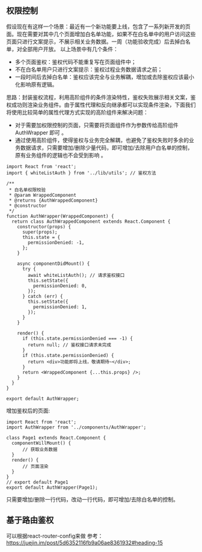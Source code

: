 ## 权限控制

假设现在有这样一个场景：最近有一个新功能要上线，包含了一系列新开发的页面。现在需要对其中几个页面增加白名单功能，如果不在白名单中的用户访问这些页面只进行文案提示，不展示相关业务数据。一周（功能验收完成）后去掉白名单，对全部用户开放。
以上场景中有几个条件：

- 多个页面鉴权：鉴权代码不能重复写在页面组件中；
- 不在白名单用户只进行文案提示：鉴权过程业务数据请求之前；
- 一段时间后去掉白名单：鉴权应该完全与业务解耦，增加或去除鉴权应该最小化影响原有逻辑。


思路：封装鉴权流程，利用高阶组件的条件渲染特性，鉴权失败展示相关文案，鉴权成功则渲染业务组件。由于属性代理和反向继承都可以实现条件渲染，下面我们将使用比较简单的属性代理方式实现的高阶组件来解决问题：

- 对于需要加权限控制的页面，只需要将页面组件作为参数传给高阶组件 AuthWrapper 即可 。
- 通过使用高阶组件，使得鉴权与业务完全解耦，也避免了鉴权失败时多余的业务数据请求，只需要增加/删除少量代码，即可增加/去除用户白名单的控制，原有业务组件的逻辑也不会受到影响 。


```tsx
import React from 'react';
import { whiteListAuth } from '../lib/utils'; // 鉴权方法

/**
 * 白名单权限校验
 * @param WrappedComponent
 * @returns {AuthWrappedComponent}
 * @constructor
 */
function AuthWrapper(WrappedComponent) {
  return class AuthWrappedComponent extends React.Component {
    constructor(props) {
      super(props);
      this.state = {
        permissionDenied: -1,
      };
    }
    
    async componentDidMount() {
      try {
        await whiteListAuth(); // 请求鉴权接口
        this.setState({
          permissionDenied: 0,
        });
      } catch (err) {
        this.setState({
          permissionDenied: 1,
        });
      }
    }
    
    render() {
      if (this.state.permissionDenied === -1) {
        return null; // 鉴权接口请求未完成
      }
      if (this.state.permissionDenied) {
        return <div>功能即将上线，敬请期待~</div>;
      }
      return <WrappedComponent {...this.props} />;
    }
  }
}

export default AuthWrapper;

```

增加鉴权后的页面:
```tsx
import React from 'react';
import AuthWrapper from '../components/AuthWrapper';

class Page1 extends React.Component {
  componentWillMount() {
      // 获取业务数据
  }
  render() {
      // 页面渲染
  }
}
// export default Page1
export default AuthWrapper(Page1);
```
只需要增加/删除一行代码，改动一行代码，即可增加/去除白名单的控制。


## 基于路由鉴权

可以根据react-router-config来做
参考：https://juejin.im/post/5d6352116fb9a06ae8361932#heading-15